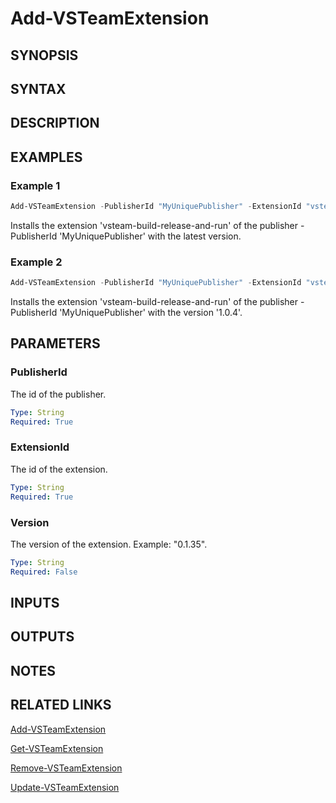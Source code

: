 <!-- #include "./common/header.md" -->

# Add-VSTeamExtension

## SYNOPSIS

<!-- #include "./synopsis/Add-VSTeamExtension.md" -->

## SYNTAX

## DESCRIPTION

<!-- #include "./synopsis/Add-VSTeamExtension.md" -->

## EXAMPLES

### Example 1

```powershell
Add-VSTeamExtension -PublisherId "MyUniquePublisher" -ExtensionId "vsteam-build-release-and-run"
```

Installs the extension 'vsteam-build-release-and-run' of the publisher -PublisherId 'MyUniquePublisher' with the latest version.

### Example 2

```powershell
Add-VSTeamExtension -PublisherId "MyUniquePublisher" -ExtensionId "vsteam-build-release-and-run" -Version 1.0.4
```

Installs the extension 'vsteam-build-release-and-run' of the publisher -PublisherId 'MyUniquePublisher' with the version '1.0.4'.

## PARAMETERS

### PublisherId

The id of the publisher.

```yaml
Type: String
Required: True
```

### ExtensionId

The id of the extension.

```yaml
Type: String
Required: True
```

### Version

The version of the extension. Example: "0.1.35".

```yaml
Type: String
Required: False
```

## INPUTS

## OUTPUTS

## NOTES

<!-- #include "./common/prerequisites.md" -->

## RELATED LINKS

<!-- #include "./common/related.md" -->

[Add-VSTeamExtension](Add-VSTeamExtension.md)

[Get-VSTeamExtension](Get-VSTeamExtension.md)

[Remove-VSTeamExtension](Remove-VSTeamExtension.md)

[Update-VSTeamExtension](Update-VSTeamExtension.md)
